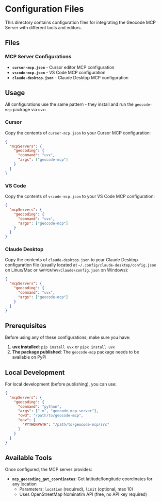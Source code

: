 # Configuration Files

This directory contains configuration files for integrating the Geocode MCP Server with different tools and editors.

## Files

### MCP Server Configurations
- **`cursor-mcp.json`** - Cursor editor MCP configuration
- **`vscode-mcp.json`** - VS Code MCP configuration  
- **`claude-desktop.json`** - Claude Desktop MCP configuration

## Usage

All configurations use the same pattern - they install and run the `geocode-mcp` package via `uvx`:

### Cursor
Copy the contents of `cursor-mcp.json` to your Cursor MCP configuration:

```json
{
  "mcpServers": {
    "geocoding": {
      "command": "uvx",
      "args": ["geocode-mcp"]
    }
  }
}
```

### VS Code
Copy the contents of `vscode-mcp.json` to your VS Code MCP configuration:

```json
{
  "mcpServers": {
    "geocoding": {
      "command": "uvx",
      "args": ["geocode-mcp"]
    }
  }
}
```

### Claude Desktop
Copy the contents of `claude-desktop.json` to your Claude Desktop configuration file (usually located at `~/.config/claude-desktop/config.json` on Linux/Mac or `%APPDATA%\Claude\config.json` on Windows):

```json
{
  "mcpServers": {
    "geocoding": {
      "command": "uvx",
      "args": ["geocode-mcp"]
    }
  }
}
```

## Prerequisites

Before using any of these configurations, make sure you have:

1. **uvx installed**: `pip install uvx` or `pipx install uvx`
2. **The package published**: The `geocode-mcp` package needs to be available on PyPI

## Local Development

For local development (before publishing), you can use:

```json
{
  "mcpServers": {
    "geocoding": {
      "command": "python",
      "args": ["-m", "geocode_mcp.server"],
      "cwd": "/path/to/geocode-mcp",
      "env": {
        "PYTHONPATH": "/path/to/geocode-mcp/src"
      }
    }
  }
}
```

## Available Tools

Once configured, the MCP server provides:

- **`mcp_geocoding_get_coordinates`**: Get latitude/longitude coordinates for any location
  - Parameters: `location` (required), `limit` (optional, max 10)
  - Uses OpenStreetMap Nominatim API (free, no API key required) 